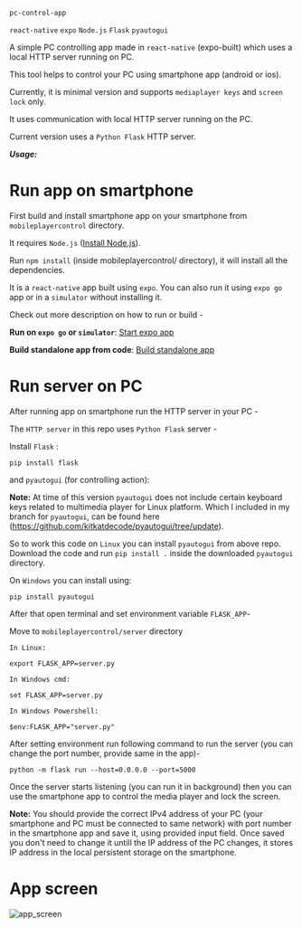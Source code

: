 `pc-control-app`   

`react-native`   `expo`   `Node.js` `Flask` `pyautogui`

A simple PC controlling app made in `react-native` (expo-built) which uses a local HTTP server running on PC.

This tool helps to control your PC using smartphone app (android or ios).

Currently, it is minimal version and supports `mediaplayer keys` and `screen lock` only.

It uses communication with local HTTP server running on the PC.

Current version uses a `Python Flask` HTTP server.

***Usage:***

# Run app on smartphone
First build and install smartphone app on your smartphone from `mobileplayercontrol` directory.

It requires ```Node.js``` ([Install Node.js](https://nodejs.org/en/download/)). 

Run ```npm install``` (inside mobileplayercontrol/ directory), it will install all the dependencies.

It is a `react-native` app built using `expo`. You can also run it using `expo go` app or in a `simulator` without installing it.

Check out more description on how to run or build -

**Run on `expo go` or `simulator`**: [Start expo app](https://docs.expo.io/get-started/create-a-new-app/#starting-the-development-server) 

**Build standalone app from code**: [Build standalone app](https://docs.expo.io/distribution/building-standalone-apps/#3-start-the-build)

# Run server on PC
After running app on smartphone run the HTTP server in your PC -

The `HTTP server` in this repo uses `Python Flask` server -

Install ```Flask``` :

```pip install flask```

and ```pyautogui``` (for controlling action):

**Note:** At time of this version ```pyautogui``` does not include certain keyboard keys related to multimedia player for Linux platform. Which I included in my branch for ```pyautogui```, can be found here (https://github.com/kitkatdecode/pyautogui/tree/update).

So to work this code on ```Linux``` you can install ```pyautogui``` from above repo. Download the code and run ```pip install .``` inside the downloaded ```pyautogui``` directory.

On ```Windows``` you can install using:
```
pip install pyautogui
```

After that open terminal and set environment variable ```FLASK_APP```-

Move to ```mobileplayercontrol/server``` directory

```
In Linux:

export FLASK_APP=server.py

In Windows cmd:

set FLASK_APP=server.py

In Windows Powershell:

$env:FLASK_APP="server.py"
```

After setting environment run following command to run the server (you can change the port number, provide same in the app)-

```python -m flask run --host=0.0.0.0 --port=5000```

Once the server starts listening (you can run it in background) then you can use the smartphone app to control the media player and lock the screen.

**Note:** You should provide the correct IPv4 address of your PC (your smartphone and PC must be connected to same network) with port number in the smartphone app and save it, using provided input field. Once saved you don't need to change it untill the IP address of the PC changes, it stores IP address in the local persistent storage on the smartphone.

# App screen
![app_screen](https://github.com/kitkatdecode/laptop-control-app/blob/main/images/app_screen.jpg)
